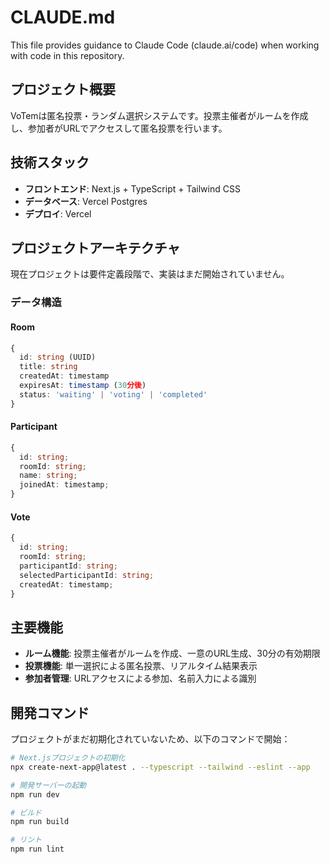 # CLAUDE.md

This file provides guidance to Claude Code (claude.ai/code) when working with code in this repository.

## プロジェクト概要

VoTemは匿名投票・ランダム選択システムです。投票主催者がルームを作成し、参加者がURLでアクセスして匿名投票を行います。

## 技術スタック

- **フロントエンド**: Next.js + TypeScript + Tailwind CSS
- **データベース**: Vercel Postgres
- **デプロイ**: Vercel

## プロジェクトアーキテクチャ

現在プロジェクトは要件定義段階で、実装はまだ開始されていません。

### データ構造

#### Room

```typescript
{
  id: string (UUID)
  title: string
  createdAt: timestamp
  expiresAt: timestamp (30分後)
  status: 'waiting' | 'voting' | 'completed'
}
```

#### Participant

```typescript
{
  id: string;
  roomId: string;
  name: string;
  joinedAt: timestamp;
}
```

#### Vote

```typescript
{
  id: string;
  roomId: string;
  participantId: string;
  selectedParticipantId: string;
  createdAt: timestamp;
}
```

## 主要機能

- **ルーム機能**: 投票主催者がルームを作成、一意のURL生成、30分の有効期限
- **投票機能**: 単一選択による匿名投票、リアルタイム結果表示
- **参加者管理**: URLアクセスによる参加、名前入力による識別

## 開発コマンド

プロジェクトがまだ初期化されていないため、以下のコマンドで開始：

```bash
# Next.jsプロジェクトの初期化
npx create-next-app@latest . --typescript --tailwind --eslint --app

# 開発サーバーの起動
npm run dev

# ビルド
npm run build

# リント
npm run lint
```
